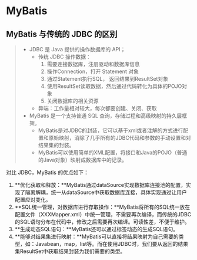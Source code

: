 # MyBatis



## MyBatis 与传统的 JDBC 的区别

> * JDBC 是 Java 提供的操作数据库的 API；
>   * 传统 JDBC 操作数据：
>     1. 需要连接数据库，注册驱动和数据库信息
>     2. 操作Connection，打开 Statement 对象
>     3. 通过Statement执行SQL， 返回结果到ResultSet对象
>     4. 使用ResultSet读取数据，然后通过代码转化为具体的POJO对象
>     5. 关闭数据库的相关资源
>   * 弊端：工作量相对较大，每次都要创建、关闭、获取
> * MyBatis 是一个支持普通 SQL 查询，存储过程和高级映射的持久层框架。
>   * MyBatis是对JDBC的封装，它可以基于xml或者注解的方式进行配置和原始映射，消除了几乎所有的JDBC代码和参数的手动设置和对结果集的封装。
>   * MyBatis可以使用简单的XML配置，将接口和Java的POJO（普通的Java对象）映射成数据库中的记录。

对比 JDBC，MyBatis 的优点如下：

1. **优化获取和释放：**MyBatis通过dataSource实现数据库连接池的配置，实现了隔离解耦，统一从dataSource中获取数据库连接，具体实现通过让用户配置应对变化。
2. **SQL统一管理，对数据库进行存取操作：**MyBatis将所有的SQL统一放在配置文件（XXXMapper.xml）中统一管理，不需要再次编译，而传统的JDBC的SQL语句分布在代码中，修改之后需要再次编译。可读性差，不便于维护。
3. **生成动态SQL语句：**MyBatis还可以通过标签动态的生成SQL语句。
4. **能够对结果集进行映射：**MyBatis可以直接将结果映射为自己需要的类型，如：Javabean，map，list等。而在使用JDBC时，我们要从返回的结果集ResultSet中获取结果封装为我们需要的类型。

